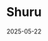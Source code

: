 ---  
layout: startup_page  
title: "Shuru"  
id: "shurutech.com"  
permalink: "/shurushurutech.com05222025/"  
website: "https://shurutech.com/"  
funding_round: "Series A"  
funding_amount: ""  
investors: "Krafton India, Omidyar Network India, Eximius Ventures"  
about: "Shuru is a hyperlocal community app that connects users in India with neighborhood-level updates and services. The app allows users to post updates, promote local businesses, and discuss civic issues, with features like local news, classifieds, and shop updates. Currently live in 600 cities and 8,000 sub-districts, Shuru aims to digitally empower communities across India."  
markets: "Social Media, Apps, Internet, Location Based Services, Software"  
hq: "Gurgaon, Haryana, India"  
founded_year: "2021"  
linkedin: "https://www.linkedin.com/company/shurutech"  
twitter: "https://twitter.com/shuruindia"  
instagram: ""  
facebook: "https://www.facebook.com/ShuruAppIndia"  
crunchbase: "https://www.crunchbase.com/organization/shuru-eb95"  
pitchbook: "https://pitchbook.com/profiles/company/517165-21"  

date_display: "22-May-2025"  
date: "2025-05-22"

# SEO Optimization  
meta_title: "Shuru - Series A"  
meta_description: "Shuru, Shuru is a hyperlocal community app that connects users in India with neighborhood-level updates and services. The app allows users to post updates, p..."  
meta_keywords: "Shuru, Social Media, Apps, Internet, Location Based Services, Software, Series A funding"  
canonical_url: "https://startup.projectstartups.com/shurushurutech.com05222025/"  
---